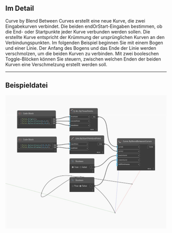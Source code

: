 ## Im Detail
Curve by Blend Between Curves erstellt eine neue Kurve, die zwei Eingabekurven verbindet. Die beiden endOrStart-Eingaben bestimmen, ob die End- oder Startpunkte jeder Kurve verbunden werden sollen. Die erstellte Kurve entspricht der Krümmung der ursprünglichen Kurven an den Verbindungspunkten. Im folgenden Beispiel beginnen Sie mit einem Bogen und einer Linie. Der Anfang des Bogens und das Ende der Linie werden verschmolzen, um die beiden Kurven zu verbinden. Mit zwei booleschen Toggle-Blöcken können Sie steuern, zwischen welchen Enden der beiden Kurven eine Verschmelzung erstellt werden soll.
___
## Beispieldatei

![ByBlendBetweenCurves](./Autodesk.DesignScript.Geometry.Curve.ByBlendBetweenCurves_img.jpg)

